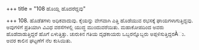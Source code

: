 +++
title = "108 ಹೊಯ್ಲ ಹೊದರೆದ್ದವು"

+++
108. ಹೊಡೆತಗಳು ಅಧಿಕವಾದುವು. ಕೈಯನ್ನು ವೇಗವಾಗಿ ಎತ್ತಿ ಹೊಡೆಯುವ ರಭಸಕ್ಕೆ ಘಾಯಗಳಾಗುತ್ತಿದ್ದವು. ಅವುಗಳಿಗೆ ಪ್ರತಿಯಾಗಿ ವಿವಿಧ ವರಸೆಗಳಲ್ಲಿ ಯುದ್ಧ ಮುಂದುವರೆಯಿತು. ಮಹಾಕೋಪದಿಂದ ಅವರು ಹೊಡೆದಾಡುತ್ತಿದ್ದರೆ ಹೊಗೆ ಏಳುತ್ತಿತ್ತು.  ಚುರುಕಿನ  ಗತಿಯ ದೃಢಕಾಯರು  ಒಬ್ಬರನ್ನೊಬ್ಬರು ಅಪ್ಪಳಿಸುತ್ತಿದ್ದರÀು. ಅವರ ಕಾಲಿನ ಘಟ್ಟಣೆಗೆ ನೆಲ ಕುಸಿಯಿತು.